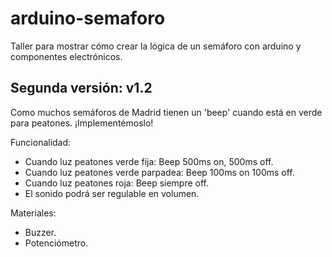 # arduino-semaforo
Taller para mostrar cómo crear la lógica de un semáforo con arduino y componentes electrónicos.

## Segunda versión: v1.2
Como muchos semáforos de Madrid tienen un 'beep' cuando está en verde para peatones. ¡Implementémoslo!

Funcionalidad:
 - Cuando luz peatones verde fija: Beep 500ms on, 500ms off.
 - Cuando luz peatones verde parpadea: Beep 100ms on 100ms off.
 - Cuando luz peatones roja: Beep siempre off.
 - El sonido podrá ser regulable en volumen.

Materiales:
 - Buzzer.
 - Potenciómetro.
